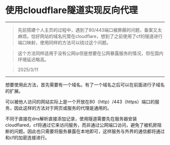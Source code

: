 # 使用cloudflare隧道实现反向代理
---
>先前搭建个人主页的过程中，遇到了80/443端口被屏蔽的问题，备案又太麻烦。恰好网站的域名托管在cloudflare，想到了之前使用了cf的隧道进行端口映射，使用同样的方法可以绕过这个问题。

>这个方法同样适用于没有公网ip但是想要在公网暴露服务的情况，但在国内环境延迟略高。

>2025/3/11
---
想要使用此方法，首先需要有一个域名。有了一个域名之后可以在前面进行子域名的扩展。

可以被他人访问的网站实际上是一个开放在80（http）/443（https）端口的服务，因此这样的方法对于网页或服务的代理是通用的。

不同于直接在dns解析直接添加记录，使用隧道需要先在服务器安装cloudflared，cf将通过它来访问服务，而非通过公网端口访问，避免了被机房阻断的问题。因此也只需要将服务暴露在本地即可，这样服务与外界的通信都将通过和cf的加密连接进行。
